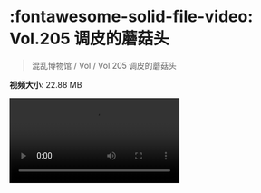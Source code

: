 # :fontawesome-solid-file-video: Vol.205 调皮的蘑菇头

> 混乱博物馆 / Vol / Vol.205 调皮的蘑菇头

**视频大小**: 22.88 MB

<div class="video"><video src="https://file.hsyhx.top/archive/205.mp4" controls preload>🤔 您的浏览器不支持 video 标签</video></div>